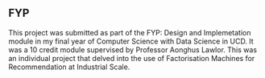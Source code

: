 ## FYP
This project was submitted as part of the FYP: Design and Implemetation module in my final year of Computer Science with Data Science in UCD. It was a 10 credit module supervised by Professor Aonghus Lawlor.
This was an individual project that delved into the use of Factorisation Machines for Recommendation at Industrial Scale.
